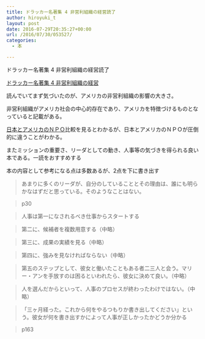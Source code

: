 ```yaml
---
title: ドラッカー名著集 4 非営利組織の経営読了
author: hiroyuki_t
layout: post
date: 2016-07-29T20:35:27+00:00
url: /2016/07/30/053527/
categories:
  - 本

---
```

ドラッカー名著集 4 非営利組織の経営読了
  


<div data-role="amazonjs" data-asin="4478307059" data-locale="JP" data-tmpl="" data-img-size="" class="asin_4478307059_JP_ amazonjs_item">
  <div class="amazonjs_indicator">
    <span class="amazonjs_indicator_img"></span><a class="amazonjs_indicator_title" href="http://www.amazon.co.jp/%E3%83%89%E3%83%A9%E3%83%83%E3%82%AB%E3%83%BC%E5%90%8D%E8%91%97%E9%9B%86-4-%E9%9D%9E%E5%96%B6%E5%88%A9%E7%B5%84%E7%B9%94%E3%81%AE%E7%B5%8C%E5%96%B6-P-F-%E3%83%89%E3%83%A9%E3%83%83%E3%82%AB%E3%83%BC/dp/4478307059%3FSubscriptionId%3DAKIAJBFZIALNBJJP2WRQ%26tag%3Dtflare-22%26linkCode%3Dxm2%26camp%3D2025%26creative%3D165953%26creativeASIN%3D4478307059">ドラッカー名著集 4 非営利組織の経営</a><span class="amazonjs_indicator_footer"></span>
  </div>
</div>

読んでいてまず気づいたのが、アメリカの非営利組織の影響の大きさ。
  
非営利組織がアメリカ社会の中心的存在であり、アメリカを特徴づけるものとなっていると記載がある。
  
[日本とアメリカのＮＰＯ][1]比較を見るとわかるが、日本とアメリカのＮＰＯが圧倒的に違うことがわかる。

またミッションの重要さ、リーダとしての動き、人事等の気づきを得られる良い本である。一読をおすすめする

本の内容として参考になる点は多数あるが、2点を下に書き出す

> あまりに多くのリーダが、自分のしていることとその理由は、誰にも明らかなはずだと思っている。そのようなことはない。
  
> p30

> 人事は第一になされるべき仕事からスタートする
  
> 第二に、候補者を複数用意する（中略）
  
> 第三に、成果の実績を見る（中略）
  
> 第四に、強みを見なければならない（中略）
  
> 第五のステップとして、彼女と働いたこともある者二三人と会う。マリー・アンを手放すのは困るといわれたら、彼女に決めて良い。（中略）
  
> 人を選んだからといって、人事のプロセスが終わったわけではない。（中略）
  
> 「三ヶ月経った。これから何をやるつもりか書き出してください」という。彼女が何を書き出すかによって人事が正しかったかどうか分かる
  
> p163

 [1]: https://www.pref.chiba.lg.jp/kkbunka/npo/kaigai/documents/1syou.pdf